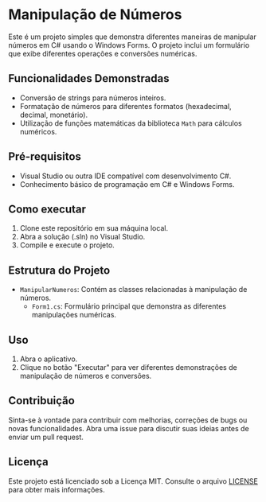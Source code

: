 # Manipulação de Números

Este é um projeto simples que demonstra diferentes maneiras de manipular números em C# usando o Windows Forms. O projeto inclui um formulário que exibe diferentes operações e conversões numéricas.

## Funcionalidades Demonstradas

- Conversão de strings para números inteiros.
- Formatação de números para diferentes formatos (hexadecimal, decimal, monetário).
- Utilização de funções matemáticas da biblioteca `Math` para cálculos numéricos.

## Pré-requisitos

- Visual Studio ou outra IDE compatível com desenvolvimento C#.
- Conhecimento básico de programação em C# e Windows Forms.

## Como executar

1. Clone este repositório em sua máquina local.
2. Abra a solução (.sln) no Visual Studio.
3. Compile e execute o projeto.

## Estrutura do Projeto

- `ManipularNumeros`: Contém as classes relacionadas à manipulação de números.
  - `Form1.cs`: Formulário principal que demonstra as diferentes manipulações numéricas.
  
## Uso

1. Abra o aplicativo.
2. Clique no botão "Executar" para ver diferentes demonstrações de manipulação de números e conversões.

## Contribuição

Sinta-se à vontade para contribuir com melhorias, correções de bugs ou novas funcionalidades. Abra uma issue para discutir suas ideias antes de enviar um pull request.

## Licença

Este projeto está licenciado sob a Licença MIT. Consulte o arquivo [LICENSE](LICENSE) para obter mais informações.

